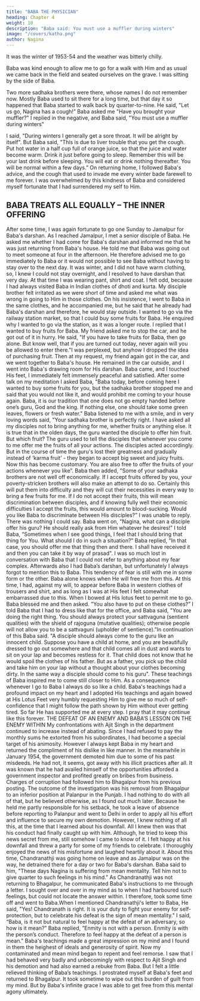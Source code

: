```yaml
---
title: "BABA THE PHYSICIAN"
heading: Chapter 4
weight: 10
description: "Baba said: You must use a muffler during winters"
image: "/covers/katha.png"
author: Nagina
---
```



It was the winter of 1953-54 and the weather was bitterly chilly. 

Baba was kind enough to allow me to go for a walk with Him and as usual we came back in the field
and seated ourselves on the grave. I was sitting by the side of Baba.

Two more sadhaka brothers were there, whose names I do not remember now. Mostly Baba used
to sit there for a long time, but that day it so happened that Baba started to walk back
by quarter-to-nine. He said, "Let us go, Nagina has a cough!”
Baba asked me "Have you brought your muffler?" I replied in the negative, and
Baba said, "You must use a muffler during winters"

I said, "During winters I generally get a sore throat. It will be alright by itself".
But Baba said, "This is due to liver trouble that you get the cough. Put hot water
in a half cup full of orange juice, so that the juice and water become warm. Drink it just
before going to sleep. Remember this will be your last drink before sleeping. You will
eat or drink nothing thereafter. You will be normal within a few days.”
On returning home, I followed Baba's advice, and the cough that used to invade
me every winter bade farewell to me forever. I was overwhelmed by this kindness of
Baba and considered myself fortunate that I had surrendered my self to Him.

## BABA TREATS ALL EQUALLY – THE INNER OFFERING

After some time, I was again fortunate to go one Sunday to Jamalpur for Baba's
darshan. As I reached Jamalpur, I met a senior disciple of Baba. He asked me whether
I had come for Baba's darshan and informed me that he was just returning from Baba's
house. He told me that Baba was going out to meet someone at four in the afternoon.
He therefore advised me to go immediately to Baba or it would not possible to see
Baba without having to stay over to the next day.
It was winter, and I did not have warm clothing, so, I knew I could not stay
overnight, and I resolved to have darshan that very day. At that time I was wearing
pant, shirt and coat. I felt odd, because I had always visited Baba in Indian clothes of
dhoti and kurta. My disciple brother felt irritated as we were short of time and asked me
what was wrong in going to Him in those clothes. On his insistence, I went to Baba in
the same clothes, and he accompanied me, but he said that he already had Baba's
darshan and therefore, he would stay outside.
I wanted to go via the railway station market, so that I could buy some fruits for
Baba. He enquired why I wanted to go via the station, as it was a longer route. I replied
that I wanted to buy fruits for Baba. My friend asked me to stop the car, and he got out
of it in hurry.
He said, "If you have to take fruits for Baba, then go alone. But know well, that if
you are turned out today, never again will you be allowed to enter there."I was perplexed, but anyhow I dropped the idea of purchasing fruit. Then at my
request, my friend again got in the car, and we went together to Baba's house. He
remained in the car outside, and I went into Baba's drawing room for His darshan.
Baba came, and I touched His feet, I immediately felt immensely peaceful and
satisfied.
After some talk on my meditation I asked Baba, "Baba today, before coming
here I wanted to buy some fruits for you, but the sadhaka brother stopped me and said
that you would not like it, and would prohibit me coming to your house again. Baba, it is
our tradition that one does not go empty handed before one’s guru, God and the king. If
nothing else, one should take some green leaves, flowers or fresh water."
Baba listened to me with a smile, and in very loving words said, "Your sadhaka
brother is perfectly right. I have asked all my disciples not to bring anything for me,
whether fruits or anything else. It is true that in the olden days, the guru wanted the
disciple to offer him fruit. But which fruit? The guru used to tell the disciples that
whenever you come to me offer me the fruits of all your actions. The disciples acted
accordingly. But in the course of time the guru's lost their greatness and gradually
instead of ‘karma fruit’ - they began to accept big sweet and juicy fruits. Now this has
become customary. You are also free to offer the fruits of your actions whenever you
like”.
Baba then added, "Some of your sadhaka brothers are not well off
economically. If I accept fruits offered by you, your poverty-stricken brothers will also
make an attempt to do so. Certainly this will put them into difficulty and they will cut
their necessities in every way to bring a few fruits for me. If I do not accept their fruits,
this will mean discrimination between disciples, and if knowing fully well their economic
difficulties I accept the fruits, this would amount to blood-sucking. Would you like Baba
to discriminate between His disciples?”
I was unable to reply. There was nothing I could say. Baba went on, "Nagina,
what can a disciple offer his guru? He should really ask from Him whatever he desires!”
I told Baba, “Sometimes when I see good things, I feel that I should bring that
thing for You. What should I do in such a situation?”
Baba replied, "In that case, you should offer me that thing then and there. I shall
have received it and then you can take it by way of prasad".
I was so much lost in conversation with Baba that I could not refer to anything
about my fear complex. Afterwards also I had Baba’s darshan, but unfortunately I
always forgot to mention this to Baba. This tendency of fear is still with me in some
form or the other. Baba alone knows when He will free me from this.
At this time, I had, against my will, to appear before Baba in western clothes of
trousers and shirt, and as long as I was at His feet I felt somewhat embarrassed due to
this.
When I bowed at His lotus feet to permit me to go. Baba blessed me and then
asked. "You also have to put on these clothes?”
I told Baba that I had to dress like that for the office, and Baba said, "You are
doing the right thing. You should always protect your sattvaguna (sentient qualities)
with the shield of rajoguna (mutative qualities); otherwise people will not allow you to
be a sattvaguni (upholder of sentience).”In continuation of this Baba said. "A disciple should always come to the guru
like an innocent child. Suppose you have a child at home, and you are beautifully
dressed to go out somewhere and that child comes all in dust and wants to sit on your
lap and becomes restless for it. That child does not know that he would spoil the
clothes of his father. But as a father, you pick up the child and take him on your lap
without a thought about your clothes becoming dirty. In the same way a disciple should
come to his guru".
These teachings of Baba inspired me to come still closer to Him. As a
consequence whenever I go to Baba I always do so like a child. Baba's teachings had
a profound impact on my heart and I adopted His teachings and again bowed at His
Lotus Feet very humbly requesting Him to give me so much of self-confidence that I
might follow the path shown by Him without ever getting tired. So far He has supported
me at every step. I pray that it may continue like this forever.
THE DEFEAT OF AN ENEMY AND BABA’S
LESSON ON THE ENEMY WITHIN
My confrontations with Ajit Singh in the department continued to increase
instead of abating. Since I had refused to pay the monthly sums he extorted from his
subordinates, I had become a special target of his animosity. However I always kept
Baba in my heart and returned the compliment of his dislike in like manner.
In the meanwhile in January 1954, the government demoted him due to some
of his past misdeeds. He had not, it seems, got away with his illicit practices after all. It
was known that he had availed himself of the opportunities afforded a government
inspector and profited greatly on bribes from business. Charges of corruption had
followed him to Bhagalpur from his previous posting. The outcome of the investigation
was his removal from Bhagalpur to an inferior position at Palanpur in the Punjab. I had
nothing to do with all of that, but he believed otherwise, as I found out much later.
Because he held me partly responsible for his setback, he took a leave of
absence before reporting to Palanpur and went to Delhi in order to apply all his effort
and influence to secure my own demotion. However, I knew nothing of all this, at the
time that I learned about his downfall. All I knew then was that his conduct had finally
caught up with him.
Although, he tried to keep this news secret from me, still somehow I came to
know of it. I felt happy at his downfall and threw a party for some of my friends to
celebrate. I thoroughly enjoyed the news of his misfortune and laughed heartily about
it.
About this time, Chandranathji was going home on leave and as Jamalpur was
on the way, he detrained there for a day or two for Baba's darshan. Baba said to him,
"These days Nagina is suffering from mean mentality. Tell him not to give quarter to
such feelings in his mind."
As Chandranathji was not returning to Bhagalpur, he communicated Baba's
instructions to me through a letter. I sought over and over in my mind as to when I had
harboured such feelings, but could not locate the answer within. I therefore, took some
time off and went to Baba.When I mentioned Chandranathji's letter to Baba, He said, "Yes! Chandranath
is right. It is your duty to fight your enemy for self-protection, but to celebrate his defeat
is the sign of mean mentality."
I said, “Baba, is it not but natural to feel happy at the defeat of an adversary, so
how is it mean?”
Baba replied, ”Enmity is not with a person. Enmity is with the person’s conduct.
Therefore to feel happy at the defeat of a person is mean."
Baba's teachings made a great impression on my mind and I found in them the
heighest of ideals and generosity of spirit. Now my contaminated and mean mind
began to repent and feel remorse. I saw that I had behaved very badly and
unbecomingly with respect to Ajit Singh and his demotion and had also earned a
rebuke from Baba. But I felt a little relieved thinking of Baba’s teachings. I prostrated
myself at Baba's feet and returned to Bhagalpur.
It took sometime to wipe out this burden of guilt from my mind. But by Baba's
infinite grace I was able to get free from this mental agony ultimately.

